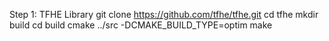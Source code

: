 Step 1: TFHE Library
    git clone https://github.com/tfhe/tfhe.git
    cd tfhe
    mkdir build
    cd build
    cmake ../src -DCMAKE_BUILD_TYPE=optim
    make